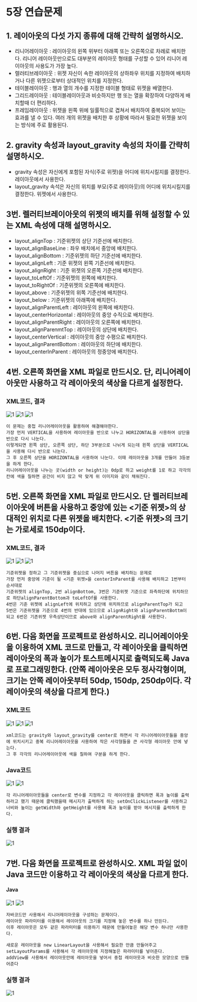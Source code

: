 # 5장 연습문제
## 1. 레이아웃의 다섯 가지 종류에 대해 간략히 설명하시오.
* 리니어레이아웃 : 레이아웃의 왼쪽 위부터 아래쪽 또는 오른쪽으로 차례로 배치한다.
리니어 레이아웃만으로도 대부분의 레이아웃 형태를 구성할 수 있어 리니어 레이아웃의 사용도가 가장 높다.
* 렐러티브레이아웃 : 위젯 자신이 속한 레이아웃의 상하좌우 위치를 지정하여 배치하거나 다른 위젯으로부터 상대적인 위치를 지정한다.
* 테이블레이아웃 : 행과 열의 개수를 지정한 테이블 형태로 위젯을 배열한다.
* 그리드레이아웃 : 테이블레이아웃과 비슷하지만 행 또는 열을 확장하여 다양하게 배치할때 더 편리하다.
* 프레임레이아웃 : 위젯을 왼쪽 위에 일률적으로 겹쳐서 배치하여 중복되어 보이는 효과를 낼 수 있다. 여러 개의 위젯을 배치한 후 상황에 따라서 필요한 위젯을 보이는 방식에 주로 활용된다.


## 2. gravity 속성과 layout_gravity 속성의 차이를 간략히 설명하시오.
* gravity 속성은 자신에게 포함된 자식(주로 위젯)을 어디에 위치시킬지를 결정한다. 레이아웃에서 사용한다.
* layout_gravity 속석은 자신의 위치를 부모(주로 레이아웃)의 어디에 위치시킬지를 결정한다. 위젯에서 사용한다.


## 3번. 렐러티브레이아웃의 위젯의 배치를 위해 설정할 수 있는 XML 속성에 대해 설명하시오.
* layout_alignTop : 기준위젯의 상단 기준선에 배치한다.
* layout_alignBaseLine : 좌우 배치에서 중앙에 배치한다.
* layout_alignBottom : 기준위젯의 하단 기준선에 배치한다.
* layout_alignLeft : 기준 위젯의 왼쪽 기준선에 배치한다.
* layout_alignRight : 기준 위젯의 오른쪽 기준선에 배치한다.
* layout_toLeftOf : 기준위젯의 왼쪽에 배치한다.
* layout_toRightOf : 기준위젯의 오른쪽에 배치한다.
* layout_above : 기준위젯의 위쪽 기준선에 배치한다.
* layout_below : 기준위젯의 아래쪽에 배치한다.
* layout_alignParentLeft : 레이아웃의 왼쪽에 배치한다.
* layout_centerHorizontal : 레이아웃의 중앙 수직으로 배치한다.
* layout_alignParentRight : 레이아웃의 오른쪽에 배치한다.
* layout_alignParenmtTop : 레이아웃의 상단에 배치한다.
* layout_centerVertical : 레이아웃의 중앙 수평으로 배치한다.
* layout_alignParentBottom : 레이아웃의 하단에 배치한다.
* layout_centerInParent : 레이아웃의 정중앙에 배치한다.



## 4번. 오른쪽 화면을 XML 파일로 만드시오. 단, 리니어레이아웃만 사용하고 각 레이아웃의 색상을 다르게 설정한다.

### XML코드, 결과

![1](/5section/5section4-1.jpg)
![1](/5section/5section4-2.jpg)
![1](/5section/5section4-3.jpg)

```
이 문제는 중첩 리니어레이아웃을 활용하여 해결해야한다.
가장 먼저 VERTICAL을 사용하여 레이아웃을 반으로 나누고 HORIZONTAL을 사용하여 상단을 반으로 다시 나눈다. 
이렇게되면 왼쪽 상단, 오른쪽 상단, 하단 3부분으로 나뉘게 되는데 왼쪽 상단을 VERTICAL을 사용해 다시 반으로 나눈다.
그 후 오른쪽 상단을 HORIZONTAL을 사용하여 나눈다. 이때 레이아웃을 3개를 만들어 3등분을 하게 한다. 
리니어레이아웃을 나누는 곳(width or height)는 0dp로 하고 weight를 1로 하고 각각의 칸에 색을 칠하면 공간이 비지 않고 딱 맞게 위 이미지와 같이 채워진다. 
```


## 5번. 오른쪽 화면을 XML 파일로 만드시오. 단 렐러티브레이아웃에 버튼을 사용하고 중앙에 있는 <기준 위젯>의 상대적인 위치로 다른 위젯을 배치한다. <기준 위젯>의 크기는 가로세로 150dp이다.

### XML코드, 결과

![1](/5section/5section5-1.JPG)
![1](/5section/5section5-2.JPG)
![1](/5section/5section5-3.JPG)

```
기준위젯을 정하고 그 기준위젯을 중심으로 나머지 버튼을 배치하는 문제로
가장 먼저 중앙에 기준이 될 <기준 위젯>을 centerInParent를 사용해 배치하고 1번부터 순서대로
기준위젯의 alignTop, 2번 alignBottom, 3번은 기준위젯 기준으로 좌측하단에 위치하므로 하단alignParentBottom과 toLeftOf를 사용한다.
4번은 기준 위젯에 alignLeft에 위치하고 상단에 위치하므로 alignParentTop가 되고
5번은 기준위젯을 기준으로 4번의 반대에 있으므로 alignRight와 alignParentBottm이 되고 6번은 기존위젯 우측상단이므로 above와 alignParentRight를 사용한다.
```

## 6번. 다음 화면을 프로젝트로 완성하시오. 리니어레이아웃을 이용하여 XML 코드로 만들고, 각 레이아웃을 클릭하면 레이아웃의 폭과 높이가 토스트메시지로 출력되도록 Java로 프로그래밍한다. (안쪽 레이아웃은 모두 정사각형이며, 크기는 안쪽 레이아웃부터 50dp, 150dp, 250dp이다. 각 레이아웃의 색상을 다르게 한다.)

### XML코드

![1](/5section/5section6-1.JPG)
![1](/5section/5section6-2.JPG)
![1](/5section/5section6-3.JPG)


```
xml코드는 gravity와 layout_gravity를 center로 하면서 각 리니어레이아웃들을 중앙에 위치시키고 중복 리니어레이아웃을 사용하여 작은 사각형들을 큰 사각형 레이아웃 안에 넣는다.
그 후 각각의 리니어레이아웃에 색을 칠하여 구분을 하게 한다.
```

### Java코드

![1](/5section/5section6-5.JPG)
![1](/5section/5section6-6.JPG)

```
각 리니어레이아웃들을 center로 변수를 지정하고 각 레이아웃을 클릭하면 폭과 높이를 출력하라고 했기 때문에 클릭했을때 메시지가 출력하게 하는 setOnClickListener를 사용하고 너비와 높이는 getWidth와 getHeight를 사용해 폭과 높이를 받아 메시지를 출력하게 한다.
```

### 실행 결과

![1](/5section/5section6-4.JPG)


## 7번. 다음 화면을 프로젝트로 완성하시오. XML 파일 없이 Java 코드만 이용하고 각 레이아웃의 색상을 다르게 한다.

#### Java
![1](/5section/5section7-1.JPG)
![1](/5section/5section7-2.JPG)
```
자바코드만 사용해서 리니어레이아웃을 구성하는 문제이다.
레이아웃 파라미터를 이용해서 레이아웃의 크기를 지정해 놓은 변수를 하나 만든다.
이후 레이아웃은 모두 같은 파라미터를 이용하기 때문에 만들어놓은 해당 변수 하나만 사용한다.

새로운 레이아웃을 new LinearLayout을 사용해서 필요한 만큼 만들어주고
setLayoutParams를 사용해서 각 레이아웃에 지정해놓은 파라미터를 넣어준다.
addView를 사용해서 레이아웃안에 레이아웃을 넣어서 중첩 레이아웃과 비슷한 모양으로 만들어준다

```
### 실행 결과

![1](/5section/5section7-3.JPG)
